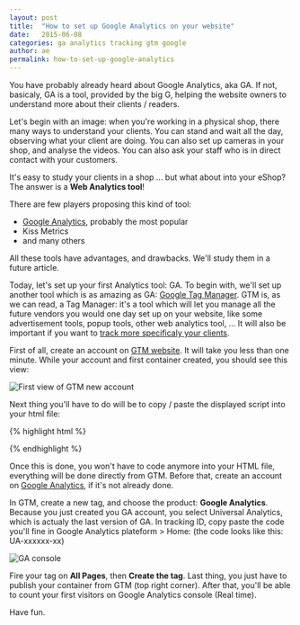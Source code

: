 ```yaml
---
layout: post
title:  "How to set up Google Analytics on your website"
date:   2015-06-08
categories: ga analytics tracking gtm google
author: ae
permalink: how-to-set-up-google-analytics
---
```


You have probably already heard about Google Analytics, aka GA. If not, basicaly, GA is a tool, provided by the big G, helping the website owners to understand more about their clients / readers.

Let's begin with an image: when you're working in a physical shop, there many ways to understand your clients. You can stand and wait all the day, observing what your client are doing. You can also set up cameras in your shop, and analyse the videos. You can also ask your staff who is in direct contact with your customers.

It's easy to study your clients in a shop ... but what about into your eShop? The answer is a **Web Analytics tool**!

There are few players proposing this kind of tool:

- [Google Analytics][url-ga], probably the most popular
- Kiss Metrics
- and many others

All these tools have advantages, and drawbacks. We'll study them in a future article.

Today, let's set up your first Analytics tool: GA. To begin with, we'll set up another tool which is as amazing as GA: [Google Tag Manager][url-gtm]. GTM is, as we can read, a Tag Manager: it's a tool which will let you manage all the future vendors you would one day set up on your website, like some advertisement tools, popup tools, other web analytics tool, ... It will also be important if you want to [track more specificaly your clients][url-blank].

First of all, create an account on [GTM website][url-gtm-create]. It will take you less than one minute. While your account and first container created, you should see this view:

![First view of GTM new account](https://dl.dropboxusercontent.com/s/ikg5guvxh45qqs5/Screenshot%202015-06-08%2010.46.42.png)

Next thing you'll have to do will be to copy / paste the displayed script into your html file:

{% highlight html %}
<html>
    <head>
        <!-- Other metas -->
        <!-- Google Tag Manager -->
        <noscript><iframe src="//www.googletagmanager.com/ns.html?id=GTM-5WHRPL"
        height="0" width="0" style="display:none;visibility:hidden"></iframe></noscript>
        <script>(function(w,d,s,l,i){w[l]=w[l]||[];w[l].push({'gtm.start':
        new Date().getTime(),event:'gtm.js'});var f=d.getElementsByTagName(s)[0],
        j=d.createElement(s),dl=l!='dataLayer'?'&l='+l:'';j.async=true;j.src=
        '//www.googletagmanager.com/gtm.js?id='+i+dl;f.parentNode.insertBefore(j,f);
        })(window,document,'script','dataLayer','GTM-5WHRPL');</script>
        <!-- End Google Tag Manager -->
    </head>
    <body><!-- Body --></body>
</html>
{% endhighlight %}

Once this is done, you won't have to code anymore into your HTML file, everything will be done directly from GTM. Before that, create an account on [Google Analytics][url-ga], if it's not already done.

In GTM, create a new tag, and choose the product: **Google Analytics**. Because you just created you GA account, you select Universal Analytics, which is actualy the last version of GA. In tracking ID, copy paste the code you'll fine in Google Analytics plateform > Home: (the code looks like this: UA-xxxxxx-xx)

![GA console](https://dl.dropboxusercontent.com/s/g1ignwr6y0h4tte/Screenshot%202015-06-08%2011.09.43.png)

Fire your tag on **All Pages**, then **Create the tag**. Last thing, you just have to publish your container from GTM (top right corner). After that, you'll be able to count your first visitors on Google Analytics console (Real time).

Have fun.

[url-ga]: https://www.google.com/analytics/
[url-gtm]: http://tagmanager.google.com/
[url-gtm-create]: https://tagmanager.google.com/#/admin/accounts/create
[url-blank]: #
